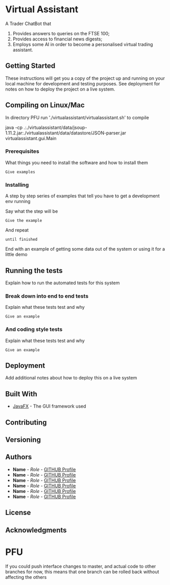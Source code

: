 # Virtual Assistant

A Trader ChatBot that
1. Provides answers to queries on the FTSE 100;
2. Provides access to financial news digests;
3. Employs some AI in order to become a personalised virtual trading assistant.

## Getting Started

These instructions will get you a copy of the project up and running on your local machine for development and testing purposes. See deployment for notes on how to deploy the project on a live system.

## Compiling on Linux/Mac

In directory PFU run './virtualassistant/virtualassistant.sh' to compile

java -cp .:./virtualassistant/data/jsoup-1.11.2.jar:./virtualassistant/data/datastore/JSON-parser.jar virtualassistant.gui.Main


### Prerequisites

What things you need to install the software and how to install them

```
Give examples
```

### Installing

A step by step series of examples that tell you have to get a development env running

Say what the step will be

```
Give the example
```

And repeat

```
until finished
```

End with an example of getting some data out of the system or using it for a little demo

## Running the tests

Explain how to run the automated tests for this system

### Break down into end to end tests

Explain what these tests test and why

```
Give an example
```

### And coding style tests

Explain what these tests test and why

```
Give an example
```

## Deployment

Add additional notes about how to deploy this on a live system

## Built With


* [JavaFX](http://javafx.com/javafx/8) - The GUI framework used

## Contributing

## Versioning

## Authors

* **Name** - *Role* - [GITHUB Profile](https://github.com/)
* **Name** - *Role* - [GITHUB Profile](https://github.com/)
* **Name** - *Role* - [GITHUB Profile](https://github.com/)
* **Name** - *Role* - [GITHUB Profile](https://github.com/)
* **Name** - *Role* - [GITHUB Profile](https://github.com/)
* **Name** - *Role* - [GITHUB Profile](https://github.com/)

## License

## Acknowledgments

# PFU
If you could push interface changes to master, and actual code to other branches for now, this means that one branch can be rolled back without affecting the others
